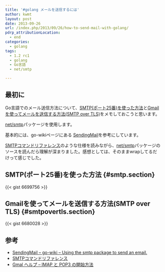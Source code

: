 ```yaml
---
title: '#golang メールを送信するには'
author: kwmt
layout: post
date: 2013-09-26
url: /index.php/2013/09/26/how-to-send-mail-with-golang/
pdrp_attributionLocation:
  - end
categories:
  - golang
tags:
  - 1.2 rc1
  - golang
  - Go言語
  - net/smtp

---
```

## 最初に

Go言語でのメール送信方法について、[SMTP(ポート25番)を使った方法][1]と[Gmailを使ってメールを送信する方法(SMTP over TLS)][2]をメモしておこうと思います。

<a href="http://golang.org/pkg/net/smtp/" target="_blank">net/smtp</a>パッケージを使用します。
  
基本的には、go-wikiページにある <a href="http://bit.ly/1dFcSBs" target="_blank">SendingMail</a>を参考にしています。

<a href="http://www.puni.net/~mimori/smtp/ref.html" target="_blank">SMTPコマンドリファレンス</a>のような仕様を読みながら、<a href="http://golang.org/pkg/net/smtp/" target="_blank">net/smtp</a>パッケージのソースを読んだら理解が深まりました。感想としては、そのままwrapしてるだけって感じでした。

<!--more-->

## SMTP(ポート25番)を使った方法 {#smtp.section}

{{< gist 6699756 >}}

## Gmailを使ってメールを送信する方法(SMTP over TLS) {#smtpovertls.section}

{{< gist 6680028 >}}

## 参考

  * <a href="http://bit.ly/1dFcSBs" target="_blank">SendingMail &#8211; go-wiki &#8211; Using the smtp package to send an email.</a>
  * <a href="http://www.puni.net/~mimori/smtp/ref.html" target="_blank">SMTPコマンドリファレンス</a>
  * <a href="https://support.google.com/mail/troubleshooter/1668960?rd=1#ts=1665018,1665141,2769074" target="_blank">Gmal ヘルプ &#8211; IMAP と POP3 の開始方法</a>

 [1]: #smtp
 [2]: #smtpovertls